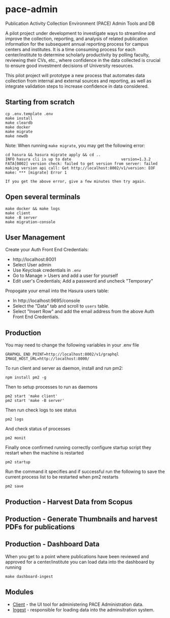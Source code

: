 # pace-admin
Publication Activity Collection Environment (PACE) Admin Tools and DB

A pilot project under development to investigate ways to streamline and improve the collection, reporting, and analysis of related publication information for the subsequent annual reporting process for campus centers and institutes. It is a time consuming process for each center/institute to determine scholarly productivity by polling faculty, reviewing their CVs, etc., where confidence in the data collected is crucial to ensure good investment decisions of University resources.

This pilot project will prototype a new process that automates data collection from internal and external sources and reporting, as well as integrate validation steps to increase confidence in data considered.

## Starting from scratch

    cp .env.template .env
    make install
    make cleardb
    make docker
    make migrate
    make newdb

Note: When running `make migrate`, you may get the following error:

    cd hasura && hasura migrate apply && cd ..
    INFO hasura cli is up to date                      version=1.3.2
    FATA[0002] version check: failed to get version from server: failed making version api call: Get http://localhost:8002/v1/version: EOF
    make: *** [migrate] Error 1

    If you get the above error, give a few minutes then try again.

## Open several terminals

    make docker && make logs
    make client
    make -B server
    make migration-console
## User Management

Create your Auth Front End Credentials:

- http://localhost:8001
- Select User admin
- Use Keycloak credentials in `.env`
- Go to Manage > Users and add a user for yourself
- Edit user's Credentials; Add a password and uncheck "Temporary"

Propogate your email into the Hasura users table:

- In http://localhost:9695/console
- Select the "Data" tab and scroll to `users` table.
- Select "Insert Row" and add the email address from the above Auth Front End Credentials.

## Production

You may need to change the following variables in your .env file

    GRAPHQL_END_POINT=http://localhost:8002/v1/graphql
    IMAGE_HOST_URL=http://localhost:8000/

To run client and server as daemon, install and run pm2:

    npm install pm2 -g

Then to setup processes to run as daemons

    pm2 start 'make client'
    pm2 start 'make -B server'

Then run check logs to see status

    pm2 logs

And check status of processes

    pm2 monit

Finally once confirmed running correctly configure startup script they restart when the machine is restarted

    pm2 startup

Run the command it specifies and if successful run the following to save the current process list to be restarted when pm2 restarts

    pm2 save
## Production - Harvest Data from Scopus

## Production - Generate Thumbnails and harvest PDFs for publications

## Production - Dashboard Data
When you get to a point where publications have been reviewed and approved for a center/institute you can load data into the dashboard by running

    make dashboard-ingest

## Modules

* [Client](./client/README.md) - the UI tool for administering PACE Administration data.
* [Ingest](./ingest/README.md) - responsible for loading data into the adminsitration system.
